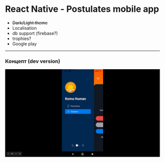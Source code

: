 # React Native - Postulates mobile app

<ul>
<li> <strike>Dark/Light theme</strike>
<li> Localisation
<li> db support (firebase?)
<li> trophies?
<li> Google play
</ul>
<hr/>
<h3>Концепт (dev version)</h3>
<img src='./1.png'>